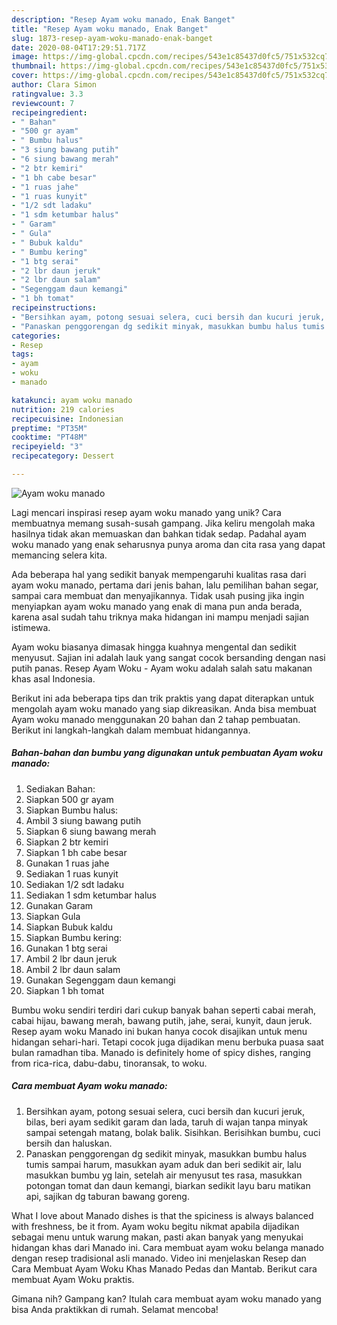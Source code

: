 ```yaml
---
description: "Resep Ayam woku manado, Enak Banget"
title: "Resep Ayam woku manado, Enak Banget"
slug: 1873-resep-ayam-woku-manado-enak-banget
date: 2020-08-04T17:29:51.717Z
image: https://img-global.cpcdn.com/recipes/543e1c85437d0fc5/751x532cq70/ayam-woku-manado-foto-resep-utama.jpg
thumbnail: https://img-global.cpcdn.com/recipes/543e1c85437d0fc5/751x532cq70/ayam-woku-manado-foto-resep-utama.jpg
cover: https://img-global.cpcdn.com/recipes/543e1c85437d0fc5/751x532cq70/ayam-woku-manado-foto-resep-utama.jpg
author: Clara Simon
ratingvalue: 3.3
reviewcount: 7
recipeingredient:
- " Bahan"
- "500 gr ayam"
- " Bumbu halus"
- "3 siung bawang putih"
- "6 siung bawang merah"
- "2 btr kemiri"
- "1 bh cabe besar"
- "1 ruas jahe"
- "1 ruas kunyit"
- "1/2 sdt ladaku"
- "1 sdm ketumbar halus"
- " Garam"
- " Gula"
- " Bubuk kaldu"
- " Bumbu kering"
- "1 btg serai"
- "2 lbr daun jeruk"
- "2 lbr daun salam"
- "Segenggam daun kemangi"
- "1 bh tomat"
recipeinstructions:
- "Bersihkan ayam, potong sesuai selera, cuci bersih dan kucuri jeruk, bilas, beri ayam sedikit garam dan lada, taruh di wajan tanpa minyak sampai setengah matang, bolak balik. Sisihkan. Berisihkan bumbu, cuci bersih dan haluskan."
- "Panaskan penggorengan dg sedikit minyak, masukkan bumbu halus tumis sampai harum, masukkan ayam aduk dan beri sedikit air, lalu masukkan bumbu yg lain, setelah air menyusut tes rasa, masukkan potongan tomat dan daun kemangi, biarkan sedikit layu baru matikan api, sajikan dg taburan bawang goreng."
categories:
- Resep
tags:
- ayam
- woku
- manado

katakunci: ayam woku manado 
nutrition: 219 calories
recipecuisine: Indonesian
preptime: "PT35M"
cooktime: "PT48M"
recipeyield: "3"
recipecategory: Dessert

---
```



![Ayam woku manado](https://img-global.cpcdn.com/recipes/543e1c85437d0fc5/751x532cq70/ayam-woku-manado-foto-resep-utama.jpg)

Lagi mencari inspirasi resep ayam woku manado yang unik? Cara membuatnya memang susah-susah gampang. Jika keliru mengolah maka hasilnya tidak akan memuaskan dan bahkan tidak sedap. Padahal ayam woku manado yang enak seharusnya punya aroma dan cita rasa yang dapat memancing selera kita.

Ada beberapa hal yang sedikit banyak mempengaruhi kualitas rasa dari ayam woku manado, pertama dari jenis bahan, lalu pemilihan bahan segar, sampai cara membuat dan menyajikannya. Tidak usah pusing jika ingin menyiapkan ayam woku manado yang enak di mana pun anda berada, karena asal sudah tahu triknya maka hidangan ini mampu menjadi sajian istimewa.

Ayam woku biasanya dimasak hingga kuahnya mengental dan sedikit menyusut. Sajian ini adalah lauk yang sangat cocok bersanding dengan nasi putih panas. Resep Ayam Woku - Ayam woku adalah salah satu makanan khas asal Indonesia.


Berikut ini ada beberapa tips dan trik praktis yang dapat diterapkan untuk mengolah ayam woku manado yang siap dikreasikan. Anda bisa membuat Ayam woku manado menggunakan 20 bahan dan 2 tahap pembuatan. Berikut ini langkah-langkah dalam membuat hidangannya.

<!--inarticleads1-->

##### Bahan-bahan dan bumbu yang digunakan untuk pembuatan Ayam woku manado:

1. Sediakan  Bahan:
1. Siapkan 500 gr ayam
1. Siapkan  Bumbu halus:
1. Ambil 3 siung bawang putih
1. Siapkan 6 siung bawang merah
1. Siapkan 2 btr kemiri
1. Siapkan 1 bh cabe besar
1. Gunakan 1 ruas jahe
1. Sediakan 1 ruas kunyit
1. Sediakan 1/2 sdt ladaku
1. Sediakan 1 sdm ketumbar halus
1. Gunakan  Garam
1. Siapkan  Gula
1. Siapkan  Bubuk kaldu
1. Siapkan  Bumbu kering:
1. Gunakan 1 btg serai
1. Ambil 2 lbr daun jeruk
1. Ambil 2 lbr daun salam
1. Gunakan Segenggam daun kemangi
1. Siapkan 1 bh tomat


Bumbu woku sendiri terdiri dari cukup banyak bahan seperti cabai merah, cabai hijau, bawang merah, bawang putih, jahe, serai, kunyit, daun jeruk. Resep ayam woku Manado ini bukan hanya cocok disajikan untuk menu hidangan sehari-hari. Tetapi cocok juga dijadikan menu berbuka puasa saat bulan ramadhan tiba. Manado is definitely home of spicy dishes, ranging from rica-rica, dabu-dabu, tinoransak, to woku. 

<!--inarticleads2-->

##### Cara membuat Ayam woku manado:

1. Bersihkan ayam, potong sesuai selera, cuci bersih dan kucuri jeruk, bilas, beri ayam sedikit garam dan lada, taruh di wajan tanpa minyak sampai setengah matang, bolak balik. Sisihkan. Berisihkan bumbu, cuci bersih dan haluskan.
1. Panaskan penggorengan dg sedikit minyak, masukkan bumbu halus tumis sampai harum, masukkan ayam aduk dan beri sedikit air, lalu masukkan bumbu yg lain, setelah air menyusut tes rasa, masukkan potongan tomat dan daun kemangi, biarkan sedikit layu baru matikan api, sajikan dg taburan bawang goreng.


What I love about Manado dishes is that the spiciness is always balanced with freshness, be it from. Ayam woku begitu nikmat apabila dijadikan sebagai menu untuk warung makan, pasti akan banyak yang menyukai hidangan khas dari Manado ini. Cara membuat ayam woku belanga manado dengan resep tradisional asli manado. Video ini menjelaskan Resep dan Cara Membuat Ayam Woku Khas Manado Pedas dan Mantab. Berikut cara membuat Ayam Woku praktis. 

Gimana nih? Gampang kan? Itulah cara membuat ayam woku manado yang bisa Anda praktikkan di rumah. Selamat mencoba!

